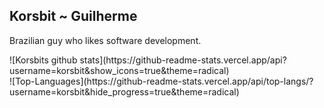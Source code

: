 <h2 align="left">Korsbit ~ Guilherme</h2>

<div align="left">
<p>Brazilian guy who likes software development.</p>
</div>


<div>
	![Korsbits github stats](https://github-readme-stats.vercel.app/api?username=korsbit&show_icons=true&theme=radical)
</div>
<div>
	![Top-Languages](https://github-readme-stats.vercel.app/api/top-langs/?username=korsbit&hide_progress=true&theme=radical)
</div>